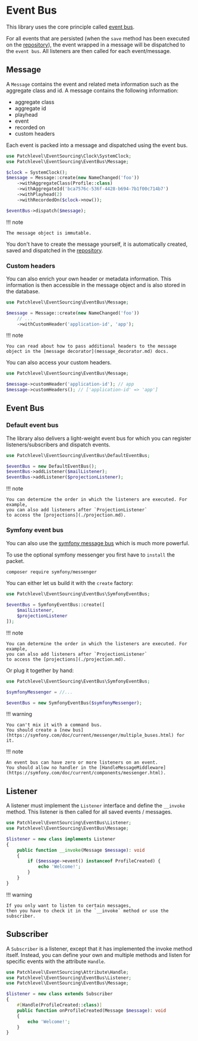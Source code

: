 # Event Bus

This library uses the core principle called [event bus](https://martinfowler.com/articles/201701-event-driven.html).

For all events that are persisted (when the `save` method has been executed on the [repository](./repository.md)),
the event wrapped in a message will be dispatched to the `event bus`. All listeners are then called for each
event/message.

## Message

A `Message` contains the event and related meta information such as the aggregate class and id.
A message contains the following information:

* aggregate class
* aggregate id
* playhead
* event
* recorded on
* custom headers

Each event is packed into a message and dispatched using the event bus.

```php
use Patchlevel\EventSourcing\Clock\SystemClock;
use Patchlevel\EventSourcing\EventBus\Message;

$clock = SystemClock();
$message = Message::create(new NameChanged('foo'))
    ->withAggregateClass(Profile::class)
    ->withAggregateId('bca7576c-536f-4428-b694-7b1f00c714b7')
    ->withPlayhead(2)
    ->withRecordedOn($clock->now());

$eventBus->dispatch($message);
```

!!! note

    The message object is immutable.

You don't have to create the message yourself,
it is automatically created, saved and dispatched in the [repository](repository.md).

### Custom headers

You can also enrich your own header or metadata information.
This information is then accessible in the message object and is also stored in the database.

```php
use Patchlevel\EventSourcing\EventBus\Message;

$message = Message::create(new NameChanged('foo'))
    // ...
    ->withCustomHeader('application-id', 'app');
```

!!! note

    You can read about how to pass additional headers to the message object in the [message decorator](message_decorator.md) docs.

You can also access your custom headers.

```php
use Patchlevel\EventSourcing\EventBus\Message;

$message->customHeader('application-id'); // app
$message->customHeaders(); // ['application-id' => 'app']
```

## Event Bus

### Default event bus

The library also delivers a light-weight event bus for which you can register listeners/subscribers and dispatch events.

```php
use Patchlevel\EventSourcing\EventBus\DefaultEventBus;

$eventBus = new DefaultEventBus();
$eventBus->addListener($mailListener);
$eventBus->addListener($projectionListener);
```

!!! note

    You can determine the order in which the listeners are executed. For example, 
    you can also add listeners after `ProjectionListener`
    to access the [projections](./projection.md).

### Symfony event bus

You can also use the [symfony message bus](https://symfony.com/doc/current/components/messenger.html)
which is much more powerful.

To use the optional symfony messenger you first have to `install` the packet.

```bash
composer require symfony/messenger
```

You can either let us build it with the `create` factory:

```php
use Patchlevel\EventSourcing\EventBus\SymfonyEventBus;

$eventBus = SymfonyEventBus::create([
    $mailListener,
    $projectionListener
]);
```

!!! note

    You can determine the order in which the listeners are executed. For example,
    you can also add listeners after `ProjectionListener`
    to access the [projections](./projection.md).

Or plug it together by hand:

```php
use Patchlevel\EventSourcing\EventBus\SymfonyEventBus;

$symfonyMessenger = //...

$eventBus = new SymfonyEventBus($symfonyMessenger);
```

!!! warning

    You can't mix it with a command bus.
    You should create a [new bus](https://symfony.com/doc/current/messenger/multiple_buses.html) for it.

!!! note

    An event bus can have zero or more listeners on an event. 
    You should allow no handler in the [HandleMessageMiddleware](https://symfony.com/doc/current/components/messenger.html).

## Listener

A listener must implement the `Listener` interface and define the `__invoke` method.
This listener is then called for all saved events / messages.

```php
use Patchlevel\EventSourcing\EventBus\Listener;
use Patchlevel\EventSourcing\EventBus\Message;

$listener = new class implements Listener 
{
    public function __invoke(Message $message): void
    {
        if ($message->event() instanceof ProfileCreated) {
            echo 'Welcome!';
        }
    }
}
```

!!! warning

    If you only want to listen to certain messages, 
    then you have to check it in the `__invoke` method or use the subscriber.

## Subscriber

A `Subscriber` is a listener, except that it has implemented the invoke method itself. 
Instead, you can define your own and multiple methods and listen for specific events with the attribute `Handle`.

```php
use Patchlevel\EventSourcing\Attribute\Handle;
use Patchlevel\EventSourcing\EventBus\Listener;
use Patchlevel\EventSourcing\EventBus\Message;

$listener = new class extends Subscriber 
{
    #[Handle(ProfileCreated::class)]
    public function onProfileCreated(Message $message): void
    {
        echo 'Welcome!';
    }
}
```
